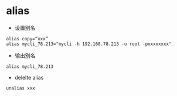 # alias

- 设置别名
```shell
alias copy=“xxx”
alias mycli_78.213="mycli -h 192.168.78.213 -u root -pxxxxxxxx"
```

- 输出别名
```shell
alias mycli_78.213
```

- delelte alias
```shell
unalias xxx
```
